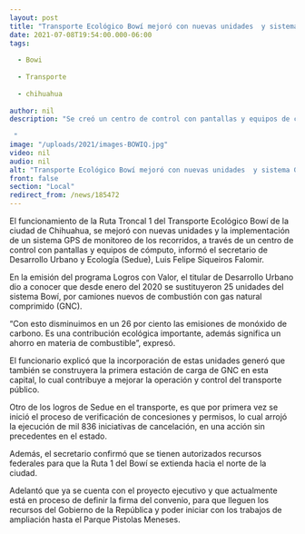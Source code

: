 ```yaml
---
layout: post
title: "Transporte Ecológico Bowí mejoró con nuevas unidades  y sistema GPS para monitoreo de recorridos."
date: 2021-07-08T19:54:00.000-06:00
tags:
  
  - Bowi
  
  - Transporte
  
  - chihuahua
  
author: nil
description: "Se creó un centro de control con pantallas y equipos de cómputo, además de la adquisición de 25 unidades de combustión de gas comprimido.  "
image: "/uploads/2021/images-BOWIQ.jpg"
video: nil
audio: nil
alt: "Transporte Ecológico Bowí mejoró con nuevas unidades  y sistema GPS para monitoreo de recorridos."
front: false
section: "Local"
redirect_from: /news/185472
---
```


El funcionamiento de la Ruta Troncal 1 del Transporte  Ecológico Bowí de la ciudad de Chihuahua, se mejoró con nuevas unidades y la implementación de un sistema GPS de monitoreo de los recorridos, a través de un centro de control con pantallas y equipos de cómputo, informó el secretario de Desarrollo Urbano y Ecología (Sedue), Luis Felipe Siqueiros Falomir.

En la emisión del programa Logros con Valor, el titular de Desarrollo Urbano dio a conocer que desde enero del 2020 se sustituyeron 25 unidades del sistema Bowí, por camiones nuevos de combustión con gas natural comprimido (GNC).

“Con esto disminuimos en un 26 por ciento las emisiones de monóxido de carbono. Es una contribución ecológica importante, además significa un ahorro en materia de combustible”, expresó.

El funcionario explicó que la incorporación de estas unidades generó que también se construyera la primera estación de carga de GNC en esta capital, lo cual contribuye a mejorar la operación y control del transporte público.

Otro de los logros de Sedue en el transporte, es  que por primera vez se inició el proceso de verificación de concesiones y permisos, lo cual arrojó la ejecución de mil 836 iniciativas de cancelación, en una acción sin precedentes en el estado.

Además, el secretario confirmó que se tienen autorizados recursos federales para que la Ruta 1 del Bowí se extienda hacia el norte de la ciudad.

Adelantó que ya se cuenta con el proyecto ejecutivo y que actualmente está en proceso de definir la firma del convenio, para que lleguen los recursos del Gobierno de la República y poder iniciar con los trabajos de ampliación hasta el Parque Pistolas Meneses.